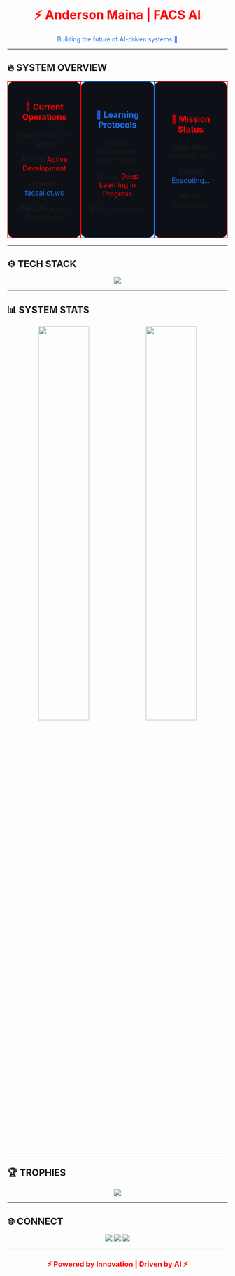 <!-- Cyber-Themed GitHub Profile README -->

<h1 align="center" style="color:#FF0000;">⚡ Anderson Maina | FACS AI</h1>
<p align="center" style="color:#1f6feb;">Building the future of AI-driven systems 🚀</p>

---

## 🔥 SYSTEM OVERVIEW

<div align="center">
<table width="100%" style="border-collapse: collapse; text-align: center;">

<tr>

<td width="33%" style="background: #0d1117; border: 2px solid #FF0000; border-radius: 15px; padding: 20px;">

  <h3 style="color:#FF0000;">🎯 Current Operations</h3>
  <p><b>Project:</b> FACS AI Platform</p>
  <p><b>Status:</b> <span style="color:#FF0000;">Active Development</span></p>
  <p><b>Location:</b> <span style="color:#1f6feb;">facsai.ct.ws</span></p>
  <p><b>Classification:</b> Confidential</p>

</td>

<td width="33%" style="background: #0d1117; border: 2px solid #1f6feb; border-radius: 15px; padding: 20px;">

  <h3 style="color:#1f6feb;">🧠 Learning Protocols</h3>
  <p>Neural Architecture Search (NAS)</p>
  <p>Status: <span style="color:#FF0000;">Deep Learning in Progress</span></p>
  <p>ETA: Continuous</p>

</td>

<td width="33%" style="background: #0d1117; border: 2px solid #FF0000; border-radius: 15px; padding: 20px;">

  <h3 style="color:#FF0000;">🚀 Mission Status</h3>
  <p><b>Goal:</b> Build Amazing Tech</p>
  <p><b>Status:</b> <span style="color:#1f6feb;">Executing...</span></p>
  <p><b>Mode:</b> Innovation</p>

</td>

</tr>
</table>
</div>

---

## ⚙️ TECH STACK

<p align="center">
<img src="https://skillicons.dev/icons?i=python,pytorch,tensorflow,sklearn,docker,linux,git,github,js,react,nodejs,cpp,java,mysql,postgresql" />
</p>

---

## 📊 SYSTEM STATS

<div align="center">

<img src="https://github-readme-stats.vercel.app/api?username=andersonmaina&show_icons=true&theme=dark&title_color=FF0000&icon_color=1f6feb&text_color=FFFFFF&bg_color=0d1117&hide_border=true" width="48%"/>
<img src="https://github-readme-streak-stats.herokuapp.com/?user=andersonmaina&theme=dark&ring=FF0000&fire=1f6feb&currStreakLabel=FFFFFF&sideNums=1f6feb&currStreakNum=FF0000&dates=FFFFFF&background=0d1117&hide_border=true" width="48%"/>

</div>

---

## 🏆 TROPHIES

<div align="center">

<img src="https://github-profile-trophy.vercel.app/?username=andersonmaina&theme=darkhub&row=1&column=6&margin-w=10&margin-h=10&no-frame=true&title_color=FF0000&text_color=1f6feb"/>

</div>

---

## 🌐 CONNECT

<p align="center">
<a href="https://linkedin.com/in/andersonmaina" target="_blank">
<img src="https://img.shields.io/badge/LinkedIn-FF0000?style=for-the-badge&logo=linkedin&logoColor=white" />
</a>
<a href="https://x.com/andersonmaina" target="_blank">
<img src="https://img.shields.io/badge/Twitter-1f6feb?style=for-the-badge&logo=twitter&logoColor=white" />
</a>
<a href="mailto:andersonmaina@gmail.com">
<img src="https://img.shields.io/badge/Email-0d1117?style=for-the-badge&logo=gmail&logoColor=FF0000" />
</a>
</p>

---

<h3 align="center" style="color:#FF0000;">⚡ Powered by Innovation | Driven by AI ⚡</h3>
